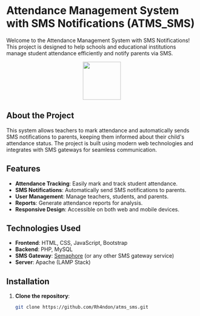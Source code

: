 # Attendance Management System with SMS Notifications (ATMS_SMS)

Welcome to the Attendance Management System with SMS Notifications! This project is designed to help schools and educational institutions manage student attendance efficiently and notify parents via SMS.

<div id="header" align="center">
  <img src="https://media4.giphy.com/media/v1.Y2lkPTc5MGI3NjExaGcxOWN0M2UzbWVuNmZ4a3p1MnlwdjBkdDJtNjFyMGd5aXBhYzZkMSZlcD12MV9pbnRlcm5hbF9naWZfYnlfaWQmY3Q9Zw/QDjpIL6oNCVZ4qzGs7/giphy.webp" width="100"/>
</div>

## About the Project

This system allows teachers to mark attendance and automatically sends SMS notifications to parents, keeping them informed about their child's attendance status. The project is built using modern web technologies and integrates with SMS gateways for seamless communication.

## Features

- **Attendance Tracking**: Easily mark and track student attendance.
- **SMS Notifications**: Automatically send SMS notifications to parents.
- **User Management**: Manage teachers, students, and parents.
- **Reports**: Generate attendance reports for analysis.
- **Responsive Design**: Accessible on both web and mobile devices.

## Technologies Used

- **Frontend**: HTML, CSS, JavaScript, Bootstrap
- **Backend**: PHP, MySQL
- **SMS Gateway**: [Semaphore](https://semaphore.co/) (or any other SMS gateway service)
- **Server**: Apache (LAMP Stack)

## Installation

1. **Clone the repository**:
   ```bash
   git clone https://github.com/Rh4ndon/atms_sms.git
   ```
